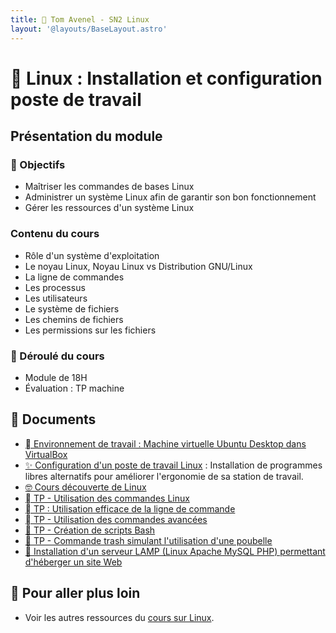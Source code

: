 ```yaml
---
title: 🐧 Tom Avenel - SN2 Linux
layout: '@layouts/BaseLayout.astro'
---
```


# 🐧 Linux : Installation et configuration poste de travail

## Présentation du module

### 🎯 Objectifs

- Maîtriser les commandes de bases Linux
- Administrer un système Linux afin de garantir son bon fonctionnement
- Gérer les ressources d'un système Linux

### Contenu du cours

- Rôle d'un système d'exploitation
- Le noyau Linux, Noyau Linux vs Distribution GNU/Linux
- La ligne de commandes
- Les processus
- Les utilisateurs
- Le système de fichiers
- Les chemins de fichiers
- Les permissions sur les fichiers

### 📅 Déroulé du cours

- Module de 18H
- Évaluation : TP machine

## 📑 Documents

- [󰕈 Environnement de travail : Machine virtuelle Ubuntu Desktop dans VirtualBox](/linux/tp-installation-vbox-ubuntu-workstation)
- [✨ Configuration d'un poste de travail Linux](/linux/tp-env-dev) : Installation de programmes libres alternatifs pour améliorer l'ergonomie de sa station de travail.
- [🤓 Cours découverte de Linux](/linux/cours-1)
- [  TP - Utilisation des commandes Linux](/linux/tp-commandes_linux)
- [  TP : Utilisation efficace de la ligne de commande](/linux/tp-ligne-commande)
- [  TP - Utilisation des commandes avancées](/linux/tp-commandes_avancees)
- [📜 TP - Création de scripts Bash](/linux/tp-scripts_bash)
- [🚮 TP - Commande trash simulant l'utilisation d'une poubelle](/linux/tp-trash)
- [🔦 Installation d'un serveur LAMP (Linux Apache MySQL PHP) permettant d'héberger un site Web](/linux/projet_lamp)

## 🚀 Pour aller plus loin

- Voir les autres ressources du [cours sur Linux](/linux).

